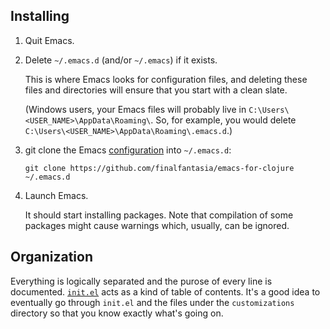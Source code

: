 ## Installing

1. Quit Emacs.
2. Delete `~/.emacs.d` (and/or `~/.emacs`) if it exists.

   This is where Emacs looks for configuration files, and deleting these files and directories will ensure that you start with a clean slate.

   (Windows users, your Emacs files will probably live in `C:\Users\<USER_NAME>\AppData\Roaming\`. So, for example, you would delete `C:\Users\<USER_NAME>\AppData\Roaming\.emacs.d`.)
3. git clone the Emacs [configuration](https://github.com/finalfantasia/emacs-for-clojure) into `~/.emacs.d`:

   `git clone https://github.com/finalfantasia/emacs-for-clojure ~/.emacs.d`
4. Launch Emacs.

   It should start installing packages. Note that compilation of some packages might cause warnings which, usually, can be ignored.

## Organization

Everything is logically separated and the purose of every line is documented. [`init.el`](./init.el) acts as a kind of table of contents.  It's a good idea to eventually go through `init.el` and the files under the `customizations` directory so that you know exactly what's going on.
